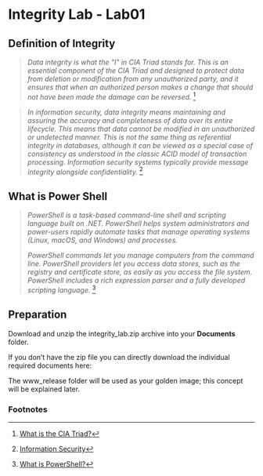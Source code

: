 # Integrity Lab - Lab01

## Definition of Integrity

> *Data integrity is what the "I" in CIA Triad stands for. This is an essential component of the CIA Triad and designed to protect data from deletion or modification from any unauthorized party, and it ensures that when an authorized person makes a change that should not have been made the damage can be reversed.* [^1]

> *In information security, data integrity means maintaining and assuring the accuracy and completeness of data over its entire lifecycle. This means that data cannot be modified in an unauthorized or undetected manner. This is not the same thing as referential integrity in databases, although it can be viewed as a special case of consistency as understood in the classic ACID model of transaction processing. Information security systems typically provide message integrity alongside confidentiality.* [^2]

## What is Power Shell

> *PowerShell is a task-based command-line shell and scripting language built on .NET. PowerShell helps system administrators and power-users rapidly automate tasks that manage operating systems (Linux, macOS, and Windows) and processes.*
>
> *PowerShell commands let you manage computers from the command line. PowerShell providers let you access data stores, such as the registry and certificate store, as easily as you access the file system. PowerShell includes a rich expression parser and a fully developed scripting language.* [^3]

## Preparation

Download and unzip the integrity_lab.zip archive into your **Documents** folder.

If you don’t have the zip file you can directly download the individual required documents here:

The www_release folder will be used as your golden image; this concept will be explained later.


### Footnotes

[^1]: [What is the CIA Triad?](https://www.forcepoint.com/cyber-edu/cia-triad)
[^2]: [Information Security](https://en.wikipedia.org/wiki/Information_security#Integrity)
[^3]: [What is PowerShell?](https://docs.microsoft.com/en-us/powershell/scripting/overview?view=powershell-7)
